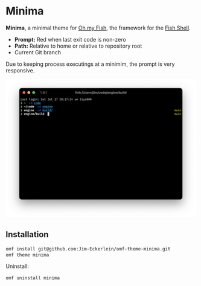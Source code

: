 # Minima

**Minima**, a minimal theme for [Oh my Fish](https://github.com/oh-my-fish/oh-my-fish), the framework for the [Fish Shell](https://fishshell.com).

- **Prompt:** Red when last exit code is non-zero
- **Path:** Relative to home or relative to repository root
- Current Git branch

Due to keeping process executings at a minimim, the prompt is very responsive.

![](figure00.png)

## Installation

```
omf install git@github.com:Jim-Eckerlein/omf-theme-minima.git
omf theme minima
```

Uninstall:

```
omf uninstall minima
```
